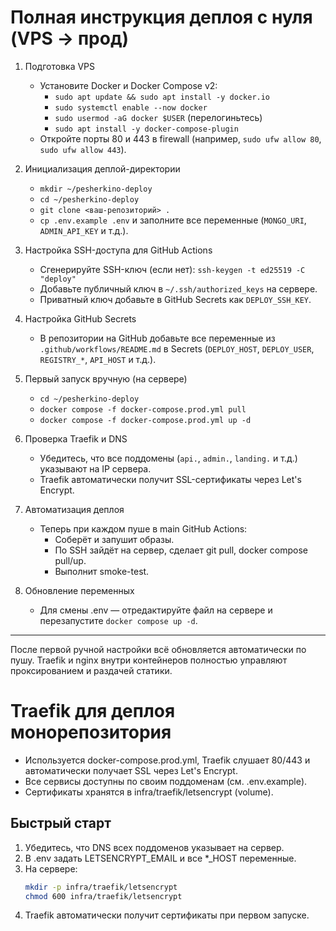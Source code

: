 # Полная инструкция деплоя с нуля (VPS → прод)

1. Подготовка VPS
   - Установите Docker и Docker Compose v2:
     - `sudo apt update && sudo apt install -y docker.io`
     - `sudo systemctl enable --now docker`
     - `sudo usermod -aG docker $USER` (перелогиньтесь)
     - `sudo apt install -y docker-compose-plugin`
   - Откройте порты 80 и 443 в firewall (например, `sudo ufw allow 80`, `sudo ufw allow 443`).

2. Инициализация деплой-директории
   - `mkdir ~/pesherkino-deploy`
   - `cd ~/pesherkino-deploy`
   - `git clone <ваш-репозиторий> .`
   - `cp .env.example .env` и заполните все переменные (`MONGO_URI`, `ADMIN_API_KEY` и т.д.).

3. Настройка SSH-доступа для GitHub Actions
   - Сгенерируйте SSH-ключ (если нет): `ssh-keygen -t ed25519 -C "deploy"`
   - Добавьте публичный ключ в `~/.ssh/authorized_keys` на сервере.
   - Приватный ключ добавьте в GitHub Secrets как `DEPLOY_SSH_KEY`.

4. Настройка GitHub Secrets
   - В репозитории на GitHub добавьте все переменные из `.github/workflows/README.md` в Secrets (`DEPLOY_HOST`, `DEPLOY_USER`, `REGISTRY_*`, `API_HOST` и т.д.).

5. Первый запуск вручную (на сервере)
   - `cd ~/pesherkino-deploy`
   - `docker compose -f docker-compose.prod.yml pull`
   - `docker compose -f docker-compose.prod.yml up -d`

6. Проверка Traefik и DNS
   - Убедитесь, что все поддомены (`api.`, `admin.`, `landing.` и т.д.) указывают на IP сервера.
   - Traefik автоматически получит SSL-сертификаты через Let's Encrypt.

7. Автоматизация деплоя
   - Теперь при каждом пуше в main GitHub Actions:
     - Соберёт и запушит образы.
     - По SSH зайдёт на сервер, сделает git pull, docker compose pull/up.
     - Выполнит smoke-test.

8. Обновление переменных
   - Для смены .env — отредактируйте файл на сервере и перезапустите `docker compose up -d`.

---

После первой ручной настройки всё обновляется автоматически по пушу. Traefik и nginx внутри контейнеров полностью управляют проксированием и раздачей статики.

# Traefik для деплоя монорепозитория

- Используется docker-compose.prod.yml, Traefik слушает 80/443 и автоматически получает SSL через Let's Encrypt.
- Все сервисы доступны по своим поддоменам (см. .env.example).
- Сертификаты хранятся в infra/traefik/letsencrypt (volume).

## Быстрый старт

1. Убедитесь, что DNS всех поддоменов указывает на сервер.
2. В .env задать LETSENCRYPT_EMAIL и все \*\_HOST переменные.
3. На сервере:
   ```sh
   mkdir -p infra/traefik/letsencrypt
   chmod 600 infra/traefik/letsencrypt
   ```
4. Traefik автоматически получит сертификаты при первом запуске.
